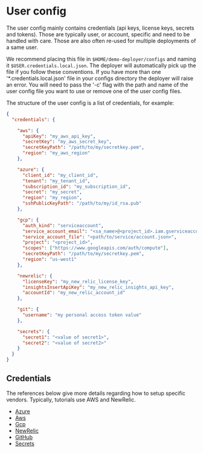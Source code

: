 # User config

The user config mainly contains credentials (api keys, license keys, secrets and tokens). Those are typically user, or account, specific and need to be handled with care. Those are also often re-used for multiple deployments of a same user.

We recommend placing this file in `$HOME/demo-deployer/configs` and naming it `$USER.credentials.local.json`. The deployer will automatically pick up the file if you follow these conventions.  If you have more than one '*.credentials.local.json' file in your configs directory the deployer will raise an error.  You will need to pass the '-c' flag with the path and name of the user config file you want to use or remove one of the user config files.

The structure of the user config is a list of credentials, for example:

```json
{
  "credentials": {

    "aws": {
      "apiKey": "my_aws_api_key",
      "secretKey": "my_aws_secret_key",
      "secretKeyPath": "/path/to/my/secretkey.pem",
      "region": "my_aws_region"
    },

    "azure": {
      "client_id": "my_client_id",
      "tenant": "my_tenant_id",
      "subscription_id": "my_subscription_id",
      "secret": "my_secret",
      "region": "my_region",
      "sshPublicKeyPath": "/path/to/my/id_rsa.pub"
    },

    "gcp": {
      "auth_kind": "serviceaccount",
      "service_account_email": "<sa_name>@<project_id>.iam.gserviceaccount.com",
      "service_account_file": "<path/to/service/account.json>",
      "project": "<project_id>",
      "scopes": ["https://www.googleapis.com/auth/compute"],
      "secretKeyPath": "/path/to/my/secretkey.pem",
      "region": "us-west1"
    },

    "newrelic": {
      "licenseKey": "my_new_relic_license_key",
      "insightsInsertApiKey": "my_new_relic_insights_api_key",
      "accountId": "my_new_relic_account_id"
    },

    "git": {
      "username": "my personal access token value"
    },

    "secrets": {
      "secret1": "<value of secret1>",
      "secret2": "<value of secret2>"
    }
  }
}
```

## Credentials

The references below give more details regarding how to setup specific vendors. Typically, tutorials use AWS and NewRelic.

* [Azure](azure.md)
* [Aws](aws.md)
* [Gcp](gcp.md)
* [NewRelic](newrelic.md)
* [GitHub](github.md)
* [Secrets](secrets.md)
